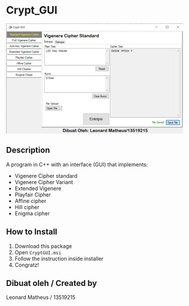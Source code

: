 # Crypt_GUI
<img src="img/ss1.jpg" width=auto height="300">

## Description
A program in C++ with an interface (GUI) that implements: 
- Vigenere Cipher standard
- Vigenere Cipher Variant
- Extended Vigenere
- Playfair Cipher
- Affine cipher 
- Hill cipher 
- Enigma cipher

## How to Install
1. Download this package
2. Open ```CryptGUI.msi```
3. Follow the instruction inside installer
4. Congratz!

## Dibuat oleh / Created by
Leonard Matheus / 13519215

